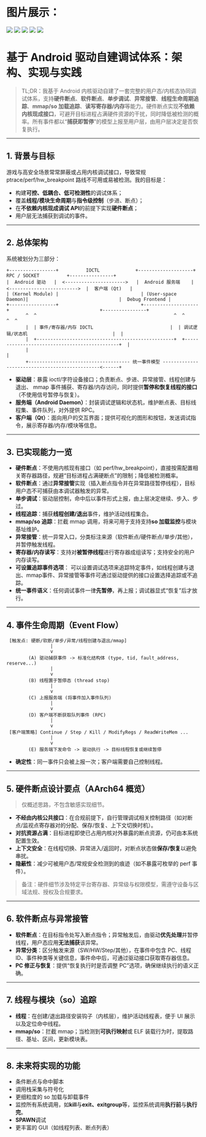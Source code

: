 # 图片展示：
![](png1.png)
![](png2.png)
![](png3.png)
![](png4.png)
![](png5.png)
# 基于 Android 驱动自建调试体系：架构、实现与实践

> TL;DR：我基于 Android 内核驱动自建了一套完整的用户态/内核态协同调试体系，支持**硬件断点**、**软件断点**、**单步调试**、**异常接管**、**线程生命周期追踪**、**mmap/so 加载追踪**、**读写寄存器/内存**等能力。硬件断点实现**不依赖内核现成接口**，可避开目标进程占满硬件资源的干扰，同时降低被检测的概率。所有事件都以“**捕获即暂停**”的模型上报至用户层，由用户层决定是否恢复执行。

---

## 1. 背景与目标

游戏与高安全场景常常屏蔽或占用内核调试接口，导致常规 ptrace/perf/hw_breakpoint 路线不可用或易被检测。我的目标是：

- 构建**可控、低耦合、低可检测性**的调试体系；
- 覆盖**线程/模块生命周期**与**指令级控制**（步进、断点）；
- 在**不依赖内核现成调试 API**的前提下实现**硬件断点**；
- 用户层无法捕获到调试的事件。

---

## 2. 总体架构

系统被划分为三部分：

```
+-----------------+          IOCTL             +--------------------+          RPC / SOCKET          +----------------+
|  Android 驱动   |  <---------------------->   |  Android 服务端    |  <------------------------->  |  客户端 (Qt)   |
| (Kernel Module) |                              | (User-space Daemon)|                                 |  Debug Frontend |
+-----------------+                              +--------------------+                                 +----------------+
       ^  ^                                                  ^  ^                                              ^  ^
       |  | 事件/寄存器/内存 IOCTL                            |  | 调试逻辑/状态机                               |  | 
       |  +--------------------------------------------------+  +----------------------------------------------+  |
       |                                                                                                         |
       +------------------------------------- 统一事件模型 -----------------------------------------------<------+
```

- **驱动层**：暴露 ioctl/字符设备接口；负责断点、步进、异常接管、线程创建与退出、 mmap 事件捕获、寄存器/内存访问，同时提供**暂停和恢复线程的接口**（不使用信号暂停与恢复）。
- **服务端（Android Daemon）**：封装调试逻辑和状态机，维护断点表、目标线程集、事件队列，对外提供 RPC。
- **客户端（Qt）**：面向用户的交互界面；提供可视化的图形和按钮，发送调试指令，展示寄存器/内存/模块等信息。

---

## 3. 已实现能力一览

- **硬件断点**：不使用内核现有接口（如 perf/hw_breakpoint），直接按需配置相关寄存器路径，规避“目标进程占满硬断点”的限制；降低被检测概率。
- **软件断点**：通过**异常接管**实现（插入断点指令并在异常路径暂停线程），目标用户态不可捕获由本调试器触发的异常。
- **单步调试**：驱动层控制，命中后以事件形式上报，由上层决定继续、步入、步过。
- **线程追踪**：捕获**线程创建/退出**事件，维护活动线程集合。
- **mmap/so 追踪**：拦截 mmap 调用，将来可用于支持支持**so 加载监控**与模块基址维护。
- **异常接管**：统一异常入口，分类标注来源（软件断点/硬件断点/单步/其他），并暂停触发线程。
- **寄存器/内存读写**：支持对**被暂停线程**进行寄存器成组读写；支持安全的用户内存读写。
- **可设置追踪事件选项**： 可以设置调试选项来追踪特定事件，如线程创建与退出、mmap事件、异常接管等事件可通过驱动提供的接口设置选择追踪或不追踪。
- **统一事件语义**：任何调试事件一律**先暂停**，再上报；调试器显式“恢复”后才放行。

---

## 4. 事件生命周期（Event Flow）

```
 [触发点: 硬断/软断/单步/异常/线程创建与退出/mmap]
                |
                v
        (A) 驱动捕获事件 -> 标准化结构体 (type, tid, fault_address, reserve...)
                |
                v
        (B) 线程置于暂停态 (thread stop)
                |
                v
        (C) 上报服务端 (将事件加入事件队列)
                |
                v
        (D) 客户端不断获取队列事件 (RPC)
                |
                v
 [客户端策略] Continue / Step / Kill / ModifyRegs / ReadWriteMem ...
                |
                v
        (E) 服务端下发命令 -> 驱动执行 -> 目标线程恢复或继续暂停
```

- **确定性**：同一事件只会被上报一次；客户端需要自己控制线程。

---

## 5. 硬件断点设计要点（AArch64 概览）

> 仅概述思路，不包含敏感实现细节。

- **不经由内核公共接口**：在合规前提下，自行管理调试相关控制路径（如对断点/监视点寄存器对的分配、保存/恢复、上下文切换时机）。
- **对抗资源占满**：目标进程即使已占用内核对外暴露的断点资源，仍可由本系统配置生效。
- **上下文安全**：在线程切换、异常进入/返回时，对断点状态做**保存/恢复**以避免串扰。
- **隐蔽性**：减少可被用户态/常规安全检测到的痕迹（如不暴露可枚举的 perf 事件）。

> 备注：硬件细节涉及特定平台寄存器、异常级与权限模型，需遵守设备与区域法规、授权及合规要求。

---

## 6. 软件断点与异常接管

- **软件断点**：在目标指令处写入断点指令；异常触发后，由驱动**优先处理**并暂停线程，用户态应用**无法捕获**该异常。
- **异常分类**：区分触发来源（SW/HW/Step/其他），在事件中包含 PC、线程 ID、事件种类等关键信息，事件命中后，可通过驱动接口获取寄存器信息。
- **PC 修正与恢复**：提供“恢复执行时是否调整 PC”选项，确保继续执行的语义正确。

---

## 7. 线程与模块（so）追踪

- **线程**：在创建/退出路径安装钩子（内核层），维护活动线程表，便于 UI 展示以及定位命中线程。
- **mmap/so**：拦截 mmap；当检测到**可执行映射**或 ELF 装载行为时，提取路径、基址、区间，更新模块表。

---

## 8. 未来将实现的功能

- 条件断点与命中脚本
- 调用栈采集与符号化
- 更细粒度的 so 加载与卸载事件
- 监控所有系统调用，如**kill**与**exit、exitgroup**等，监控系统调用**执行前**与**执行完**。
- **SPAWN**调试
- 更丰富的 GUI（如线程列表、断点列表）
